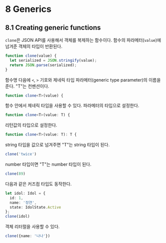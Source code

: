 # 8 Generics

## 8.1 Creating generic functions

`clone`은 JSON API를 사용해서 객체를 복제하는 함수이다. 함수의 파라메터(`value`)에 넘겨준 객체의 타입이 반환된다.
```ts
function clone(value) {
  let serialized = JSON.stringify(value);
  return JSON.parse(serialized);
}
```

함수명 다음에 `<`, `>` 기호와 제네릭 타입 파라메터(generic type parameter)의 이름을 준다. "T"는 컨벤션이다.
```ts
function clone<T>(value) {
```

함수 안에서 제네릭 타입을 사용할 수 있다. 파라메터의 타입으로 설정한다.
```ts
function clone<T>(value: T) {
```

리턴값의 타입으로 설정한다.
```ts
function clone<T>(value: T): T {
```

string 타입을 값으로 넘겨주면 "T"는 string 타입이 된다.
```ts
clone('twice')
```

number 타입이면 "T"는 number 타입이 된다.
```ts
clone(89)
```

다음과 같은 커즈컴 타입도 동작한다.
```ts
let idol: Idol = {
  id: 1,
  name: '정연',
  state: IdolState.Active
};
clone(idol)
```

객체 리터럴을 사용할 수 있다.
```ts
clone({name: '나나'})
```
